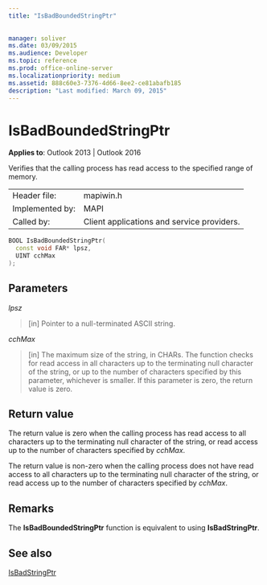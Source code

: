 ```yaml
---
title: "IsBadBoundedStringPtr"
 
 
manager: soliver
ms.date: 03/09/2015
ms.audience: Developer
ms.topic: reference
ms.prod: office-online-server
ms.localizationpriority: medium
ms.assetid: 888c60e3-7376-4d66-8ee2-ce81abafb185
description: "Last modified: March 09, 2015"
---
```


# IsBadBoundedStringPtr

  
  
**Applies to**: Outlook 2013 | Outlook 2016 
  
Verifies that the calling process has read access to the specified range of memory.
  
|||
|:-----|:-----|
|Header file:  <br/> |mapiwin.h  <br/> |
|Implemented by:  <br/> |MAPI  <br/> |
|Called by:  <br/> |Client applications and service providers. |
   
```cpp
BOOL IsBadBoundedStringPtr(
  const void FAR* lpsz,
  UINT cchMax
);
```

## Parameters

 _lpsz_
  
> [in] Pointer to a null-terminated ASCII string.
    
 _cchMax_
  
> [in] The maximum size of the string, in CHARs. The function checks for read access in all characters up to the terminating null character of the string, or up to the number of characters specified by this parameter, whichever is smaller. If this parameter is zero, the return value is zero.
    
## Return value

The return value is zero when the calling process has read access to all characters up to the terminating null character of the string, or read access up to the number of characters specified by  _cchMax_.
  
The return value is non-zero when the calling process does not have read access to all characters up to the terminating null character of the string, or read access up to the number of characters specified by  _cchMax_.
  
## Remarks

The **IsBadBoundedStringPtr** function is equivalent to using **IsBadStringPtr**.
  
## See also



[IsBadStringPtr](https://msdn.microsoft.com/library/windows/desktop/aa366714%28v=vs.85%29.aspx)

